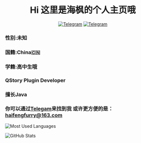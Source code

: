 <div align="center">
    <h1 > Hi 这里是海枫的个人主页哦
 </h1>

[![Telegram](https://img.shields.io/static/v1?label=Telegram&message=Channel&color=0088cc)](https://t.me/HaiFeng_Channel)
[![Telegram](https://img.shields.io/static/v1?label=Telegram&message=Chat&color=0088cc)](https://t.me/XiaoYu_Chat)
</div>

### 性别:未知
### 国籍:China🇨🇳
### 学籍:高中生哦

### QStory Plugin Developer

### 擅长Java

### 你可以通过[Telegam](https://t.me/HaiFengFurry_bot)来找到我 或许更方便的是：haifengfurry@163.com

![Most Used Languages](https://github-readme-stats.vercel.app/api/top-langs/?username=XiaoYu2733&layout=compact)

![GitHub Stats](https://github-readme-stats.vercel.app/api?username=XiaoYu2733&show_icons=true)